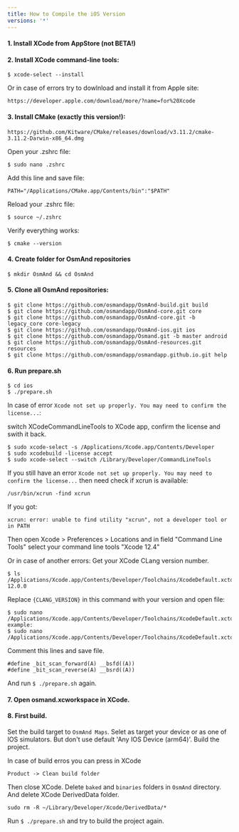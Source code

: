 ```yaml
---
title: How to Compile the iOS Version
versions: '*'
---
```


#### **1. Install XCode from AppStore (not BETA!)**
#### **2. Install XCode command-line tools:** 
```
$ xcode-select --install
```
Or in case of errors try to dowlnload and install it from Apple site:
```
https://developer.apple.com/download/more/?name=for%20Xcode
```
#### **3. Install CMake (exactly this version!):**
```
https://github.com/Kitware/CMake/releases/download/v3.11.2/cmake-3.11.2-Darwin-x86_64.dmg
```
Open your .zshrc file: 
```
$ sudo nano .zshrc
```
Add this line and save file: 
```
PATH="/Applications/CMake.app/Contents/bin":"$PATH"
```
Reload your .zshrc file: 
```
$ source ~/.zshrc
```
Verify everything works: 
```
$ cmake --version
```
#### **4. Create folder for OsmAnd repositories**
```
$ mkdir OsmAnd && cd OsmAnd
```
#### **5. Clone all OsmAnd repositories:**
```
$ git clone https://github.com/osmandapp/OsmAnd-build.git build
$ git clone https://github.com/osmandapp/OsmAnd-core.git core
$ git clone https://github.com/osmandapp/OsmAnd-core.git -b legacy_core core-legacy
$ git clone https://github.com/osmandapp/OsmAnd-ios.git ios
$ git clone https://github.com/osmandapp/Osmand.git -b master android
$ git clone https://github.com/osmandapp/OsmAnd-resources.git resources
$ git clone https://github.com/osmandapp/osmandapp.github.io.git help
```
#### **6. Run prepare.sh**
```
$ cd ios
$ ./prepare.sh
```
In case of error `Xcode not set up properly. You may need to confirm the license...`:

switch XCodeCommandLineTools to XCode app, confirm the license and swith it back.

```
$ sudo xcode-select -s /Applications/Xcode.app/Contents/Developer
$ sudo xcodebuild -license accept
$ sudo xcode-select --switch /Library/Developer/CommandLineTools
```
If you still have an error `Xcode not set up properly. You may need to confirm the license...` then need check if xcrun is available:
```
/usr/bin/xcrun -find xcrun
```
If you got:
```
xcrun: error: unable to find utility "xcrun", not a developer tool or in PATH
```
Then open Xcode > Preferences > Locations and in field "Command Line Tools" select your command line tools "Xcode 12.4"

Or in case of another errors:
Get your XCode CLang version number.
```
$ ls /Applications/Xcode.app/Contents/Developer/Toolchains/XcodeDefault.xctoolchain/usr/lib/clang/
12.0.0
```
Replace `{CLANG_VERSION}` in this command with your version and open file:
```
$ sudo nano /Applications/Xcode.app/Contents/Developer/Toolchains/XcodeDefault.xctoolchain/usr/lib/clang/{CLANG_VERSION}/include/ia32intrin.h
example:
$ sudo nano /Applications/Xcode.app/Contents/Developer/Toolchains/XcodeDefault.xctoolchain/usr/lib/clang/12.0.0/include/ia32intrin.h
```
Comment this lines and save file.
```
#define _bit_scan_forward(A) __bsfd((A))
#define _bit_scan_reverse(A) __bsrd((A))
```
And run `$ ./prepare.sh` again.
#### **7. Open osmand.xcworkspace in XCode.**
#### **8. First build.**
Set the build target to `OsmAnd Maps`. 
Selet as target your device or as one of IOS simulators. But don't use default 'Any IOS Device (arm64)'. 
Build the project.

In case of build erros you can press in XCode 
```
Product -> Clean build folder
```
Then close XCode. Delete `baked` and `binaries` folders in `OsmAnd` directory. And delete XCode DerivedData folder.
```
sudo rm -R ~/Library/Developer/Xcode/DerivedData/*
```
Run `$ ./prepare.sh` and try to build the project again.
